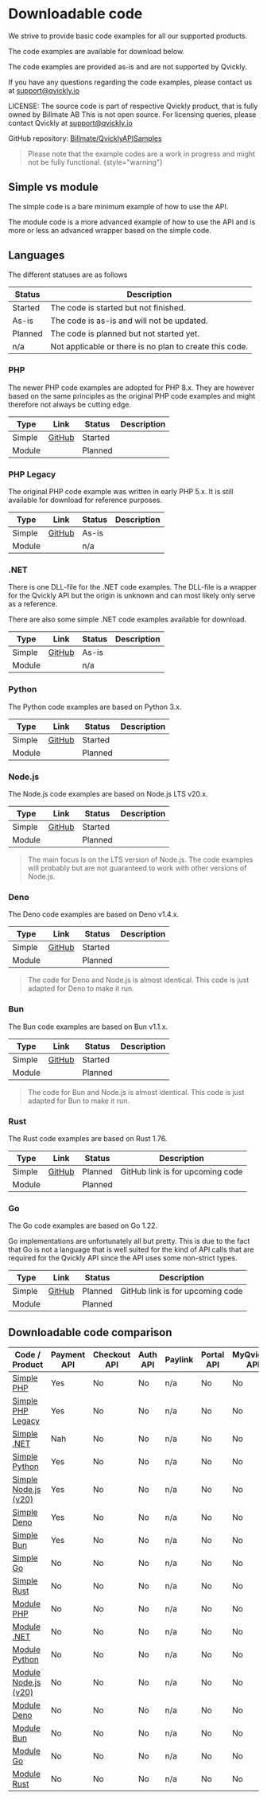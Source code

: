 # Downloadable code
We strive to provide basic code examples for all our supported products.

The code examples are available for download below.

The code examples are provided as-is and are not supported by Qvickly.

If you have any questions regarding the code examples, please contact us at [support@qvickly.io](mailto:support@qvickly.io)

LICENSE: The source code is part of respective Qvickly product, that is fully owned by Billmate AB 
This is not open source. For licensing queries, please contact Qvickly at [support@qvickly.io](mailto:support@qvickly.io)

GitHub repository: [Billmate/QvicklyAPISamples](https://github.com/Billmate/QvicklyAPISamples)

> Please note that the example codes are a work in progress and might not be fully functional.
{style="warning"}

## Simple vs module
The simple code is a bare minimum example of how to use the API.

The module code is a more advanced example of how to use the API and is more or less an advanced wrapper based on the simple code.

## Languages
The different statuses are as follows

| Status  | Description                                             |
|---------|---------------------------------------------------------|
| Started | The code is started but not finished.                   |
| As-is   | The code is as-is and will not be updated.              |
| Planned | The code is planned but not started yet.                |
| n/a     | Not applicable or there is no plan to create this code. |

### PHP
The newer PHP code examples are adopted for PHP 8.x. They are however based on the same principles as the original PHP code examples and might therefore not always be cutting edge.

| Type   | Link                                                                  | Status  | Description |
|--------|-----------------------------------------------------------------------|---------|-------------|
| Simple | [GitHub](https://github.com/Billmate/QvicklyAPISamples/tree/main/PHP) | Started |             |
| Module |                                                                       | Planned |             |

### PHP Legacy
The original PHP code example was written in early PHP 5.x. It is still available for download for reference purposes.

| Type   | Link                                                                         | Status | Description |
|--------|------------------------------------------------------------------------------|--------|-------------|
| Simple | [GitHub](https://github.com/Billmate/QvicklyAPISamples/tree/main/PHP.Legacy) | As-is  |             |
| Module |                                                                              | n/a    |             |

### .NET
There is one DLL-file for the .NET code examples. The DLL-file is a wrapper for the Qvickly API but the origin is unknown and can most likely only serve as a reference.

There are also some simple .NET code examples available for download.

| Type   | Link                                                                            | Status | Description |
|--------|---------------------------------------------------------------------------------|--------|-------------|
| Simple | [GitHub](https://github.com/Billmate/QvicklyAPISamples/tree/main/Microsoft.NET) | As-is  |             |
| Module |                                                                                 | n/a    |             |

### Python
The Python code examples are based on Python 3.x.

| Type   | Link                                                                     | Status  | Description |
|--------|--------------------------------------------------------------------------|---------|-------------|
| Simple | [GitHub](https://github.com/Billmate/QvicklyAPISamples/tree/main/Python) | Started |             |
| Module |                                                                          | Planned |             |

### Node.js
The Node.js code examples are based on Node.js LTS v20.x.

| Type   | Link                                                                      | Status  | Description |
|--------|---------------------------------------------------------------------------|---------|-------------|
| Simple | [GitHub](https://github.com/Billmate/QvicklyAPISamples/tree/main/Node.JS) | Started |             |
| Module |                                                                           | Planned |             |

> The main focus is on the LTS version of Node.js. The code examples will probably but are not guaranteed to work with other versions of Node.js.

### Deno
The Deno code examples are based on Deno v1.4.x.

| Type   | Link                                                                   | Status  | Description |
|--------|------------------------------------------------------------------------|---------|-------------|
| Simple | [GitHub](https://github.com/Billmate/QvicklyAPISamples/tree/main/Deno) | Started |             |
| Module |                                                                        | Planned |             |

> The code for Deno and Node.js is almost identical. This code is just adapted for Deno to make it run.

### Bun
The Bun code examples are based on Bun v1.1.x.

| Type   | Link                                                                  | Status  | Description |
|--------|-----------------------------------------------------------------------|---------|-------------|
| Simple | [GitHub](https://github.com/Billmate/QvicklyAPISamples/tree/main/Bun) | Started |             |
| Module |                                                                       | Planned |             |

> The code for Bun and Node.js is almost identical. This code is just adapted for Bun to make it run.

### Rust
The Rust code examples are based on Rust 1.76.

| Type   | Link                                                                   | Status  | Description                      |
|--------|------------------------------------------------------------------------|---------|----------------------------------|
| Simple | [GitHub](https://github.com/Billmate/QvicklyAPISamples/tree/main/Rust) | Planned | GitHub link is for upcoming code |
| Module |                                                                        | Planned |                                  |

### Go
The Go code examples are based on Go 1.22.

Go implementations are unfortunately all but pretty. This is due to the fact that Go is not a language that is well suited for the kind of API calls that are required for the Qvickly API since the API uses some non-strict types.

| Type   | Link                                                                 | Status  | Description                      |
|--------|----------------------------------------------------------------------|---------|----------------------------------|
| Simple | [GitHub](https://github.com/Billmate/QvicklyAPISamples/tree/main/Go) | Planned | GitHub link is for upcoming code |
| Module |                                                  | Planned |                                  |

## Downloadable code comparison
| Code / Product                   | Payment API | Checkout API | Auth API | Paylink | Portal API | MyQvickly API |
|----------------------------------|-------------|--------------|----------|---------|------------|---------------|
| [Simple PHP](#php)               | Yes         | No           | No       | n/a     | No         | No            |
| [Simple PHP Legacy](#php-legacy) | Yes         | No           | No       | n/a     | No         | No            |
| [Simple .NET](#net)              | Nah         | No           | No       | n/a     | No         | No            |
| [Simple Python](#python)         | Yes         | No           | No       | n/a     | No         | No            |
| [Simple Node.js (v20)](#node-js) | Yes         | No           | No       | n/a     | No         | No            |
| [Simple Deno](#deno)             | Yes         | No           | No       | n/a     | No         | No            |
| [Simple Bun](#bun)               | Yes         | No           | No       | n/a     | No         | No            |
| [Simple Go](#go)                 | No          | No           | No       | n/a     | No         | No            |
| [Simple Rust](#rust)             | No          | No           | No       | n/a     | No         | No            |
| [Module PHP](#php)               | No          | No           | No       | n/a     | No         | No            |
| [Module .NET](#net)              | No          | No           | No       | n/a     | No         | No            |
| [Module Python](#python)         | No          | No           | No       | n/a     | No         | No            |
| [Module Node.js (v20)](#node-js) | No          | No           | No       | n/a     | No         | No            |
| [Module Deno](#deno)             | No          | No           | No       | n/a     | No         | No            |
| [Module Bun](#bun)               | No          | No           | No       | n/a     | No         | No            |
| [Module Go](#go)                 | No          | No           | No       | n/a     | No         | No            |
| [Module Rust](#rust)             | No          | No           | No       | n/a     | No         | No            |


